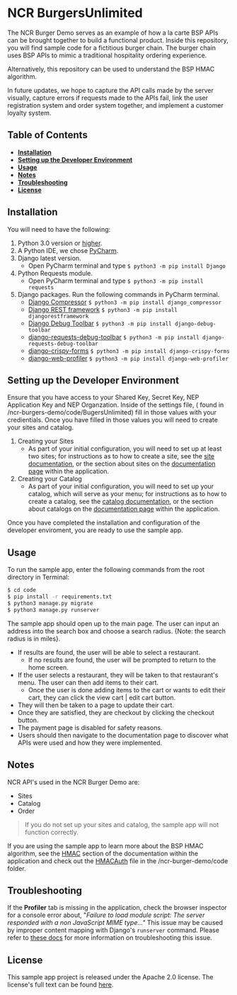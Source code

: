 # NCR BurgersUnlimited
The NCR Burger Demo serves as an example of how a la carte BSP APIs can be brought together to build a functional product. Inside this repository, you will find sample code for a fictitious burger chain. The burger chain uses BSP APIs to mimic a traditional hospitality ordering experience.

Alternatively, this repository can be used to understand the BSP HMAC algorithm.

In future updates, we hope to capture the API calls made by the server visually, capture errors if requests made to the APIs fail, link the user registration system and order system together, and implement a customer loyalty system.


## Table of Contents
* __[Installation](#installation)__
* __[Setting up the Developer Environment](#setting-up-the-developer-environment)__
* __[Usage](#usage)__
* __[Notes](#notes)__
* __[Troubleshooting](#troubleshooting)__
* __[License](#license)__

## Installation
You will need to have the following:
1. Python 3.0 version or [higher](https://www.python.org/downloads/).
2. A Python IDE, we chose [PyCharm](https://www.jetbrains.com/pycharm/download/#section=mac).
3. Django latest version.
   * Open PyCharm terminal and type ```$ python3 -m pip install Django```
4. Python Requests module.
   * Open PyCharm terminal and type ```$ python3 -m pip install requests```
5. Django packages. Run the following commands in PyCharm terminal.
   * [Django Compressor](https://django-compressor.readthedocs.io/en/stable/) ```$ python3 -m pip install django_compressor```
   * [Django REST framework](https://www.django-rest-framework.org/) ```$ python3 -m pip install djangorestframework```
   * [Django Debug Toolbar](https://django-debug-toolbar.readthedocs.io/en/latest/) ```$ python3 -m pip install django-debug-toolbar```
   * [django-requests-debug-toolbar](https://github.com/marceltschoppch/django-requests-debug-toolbar) ```$ python3 -m pip install django-requests-debug-toolbar```
   * [django-crispy-forms](https://django-crispy-forms.readthedocs.io/en/latest/) ```$ python3 -m pip install django-crispy-forms```
   * [django-web-profiler](https://github.com/MicroPyramid/django-web-profiler) ```$ python3 -m pip install django-web-profiler```
   
## Setting up the Developer Environment
Ensure that you have access to your Shared Key, Secret Key, NEP Application Key and NEP Organzation. Inside of the settings file, ( found in /ncr-burgers-demo/code/BugersUnlimited) fill in those values with your credientials. Once you have filled in those values you will need to create your sites and catalog.
 
1. Creating your Sites
   * As part of your initial configuration, you will need to set up at least two sites; for instructions as to how to create a site, see the [site documentation](https://developer.ncr.com/portals/dev-portal/api-explorer/details/15/documentation?version=1.99&path=post_sites_import), or the section about sites on the [documentation page](https://burgersdemo.ncrcloud.com/burger/documentation#Sites_Quick_Start) within the application.
2. Creating your Catalog 
   * As part of your initial configuration, you will need to set up your catalog, which will serve as your menu; for instructions as to how to create a catalog, see the [catalog documentation](https://developer.ncr.com/portals/dev-portal/api-explorer/details/8/documentation?version=2.99), or the section about catalogs on the [documentation page](https://burgersdemo.ncrcloud.com/burger/documentation#Tutorial_Catalog) within the application.
   
Once you have completed the installation and configuration of the developer enviroment, you are ready to use the sample app.

## Usage
To run the sample app, enter the following commands from the root directory in Terminal:
```bash
$ cd code
$ pip install -r requirements.txt
$ python3 manage.py migrate
$ python3 manage.py runserver
```

The sample app should open up to the main page. The user can input an address into the search box and choose a search radius. {Note: the search radius is in miles}. 

* If results are found, the user will be able to select a restaurant.
    * If no results are found, the user will be prompted to return to the home screen. 
* If the user selects a restaurant, they will be taken to that restaurant's menu. The user can then add items to their cart. 
    * Once the user is done adding items to the cart or wants to edit their cart, they can click the view cart | edit cart button. 
* They will then be taken to a page to update their cart. 
* Once they are satisfied, they are checkout by clicking the checkout button. 
* The payment page is disabled for safety reasons.
* Users should then navigate to the documentation page to discover what APIs were used and how they were implemented.

## Notes
 NCR API's used in the NCR Burger Demo are:<br/>
- Sites
- Catalog
- Order <br/>

> If you do not set up your sites and catalog, the sample app will not function correctly.

If you are using the sample app to learn more about the BSP HMAC algorithm, see the [HMAC](https://burgersdemo.ncrcloud.com/burger/documentation#Authentication_HMAC) section of the documentation within the application and check out the [HMACAuth](code/HMACAuth.py) file in the /ncr-burger-demo/code folder.

## Troubleshooting
If the **Profiler** tab is missing in the application, check the browser inspector for a console error about, "*Failure to load module script: The server responded with a non JavaScript MIME type..."* This issue may be caused by improper content mapping with Django's ```runserver``` command. Please refer to [these docs](https://django-debug-toolbar.readthedocs.io/en/latest/installation.html#troubleshooting) for more information on troubleshooting this issue.

## License
This sample app project is released under the Apache 2.0 license. The license's full text can be found [here](https://github.com/NCR-Corporation/sample-app-burgers/blob/main/LICENSE).
